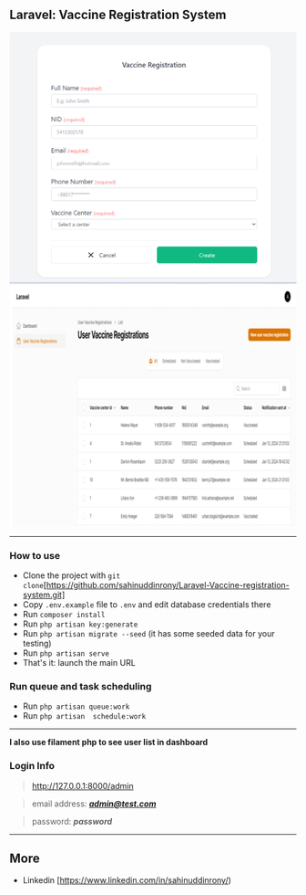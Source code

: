 ## Laravel: Vaccine Registration System

![Demo screenshot](./demo-screenshot.png)
![Demo screenshot](./demo-screenshot1.png)

-----

### How to use

- Clone the project with `git clone`[https://github.com/sahinuddinrony/Laravel-Vaccine-registration-system.git]
- Copy `.env.example` file to `.env` and edit database credentials there
- Run `composer install`
- Run `php artisan key:generate`
- Run `php artisan migrate --seed` (it has some seeded data for your testing)
- Run `php artisan serve`
- That's it: launch the main URL


### Run queue and task scheduling
 - Run `php artisan queue:work`
 - Run `php artisan  schedule:work`

---

**I also use filament php to see user list in dashboard**
### Login Info

> http://127.0.0.1:8000/admin

> email address:  ***admin@test.com***

> password:  ***password***
---

## More

- Linkedin [https://www.linkedin.com/in/sahinuddinrony/)

